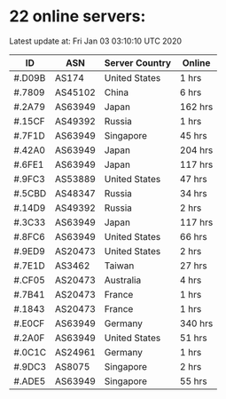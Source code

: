 # 22 online servers:

Latest update at: Fri Jan 03 03:10:10 UTC 2020

| ID | ASN | Server Country | Online |
| -- | --- | -------------- | ------ |
| #.D09B | AS174 | United States | 1 hrs |
| #.7809 | AS45102 | China | 6 hrs |
| #.2A79 | AS63949 | Japan | 162 hrs |
| #.15CF | AS49392 | Russia | 1 hrs |
| #.7F1D | AS63949 | Singapore | 45 hrs |
| #.42A0 | AS63949 | Japan | 204 hrs |
| #.6FE1 | AS63949 | Japan | 117 hrs |
| #.9FC3 | AS53889 | United States | 47 hrs |
| #.5CBD | AS48347 | Russia | 34 hrs |
| #.14D9 | AS49392 | Russia | 2 hrs |
| #.3C33 | AS63949 | Japan | 117 hrs |
| #.8FC6 | AS63949 | United States | 66 hrs |
| #.9ED9 | AS20473 | United States | 2 hrs |
| #.7E1D | AS3462 | Taiwan | 27 hrs |
| #.CF05 | AS20473 | Australia | 4 hrs |
| #.7B41 | AS20473 | France | 1 hrs |
| #.1843 | AS20473 | France | 1 hrs |
| #.E0CF | AS63949 | Germany | 340 hrs |
| #.2A0F | AS63949 | United States | 51 hrs |
| #.0C1C | AS24961 | Germany | 1 hrs |
| #.9DC3 | AS8075 | Singapore | 2 hrs |
| #.ADE5 | AS63949 | Singapore | 55 hrs |

